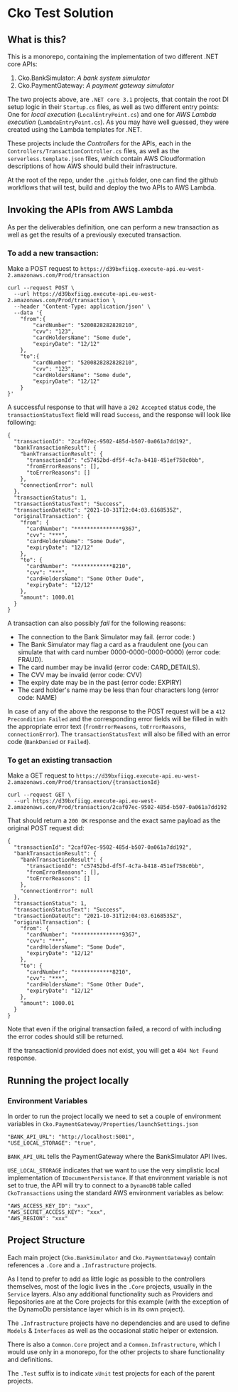 # Cko Test Solution

## What is this?
This is a monorepo, containing the implementation of two different .NET core APIs:
1. Cko.BankSimulator: *A bank system simulator*
2. Cko.PaymentGateway: *A payment gateway simulator*

The two projects above, are `.NET core 3.1` projects, that contain the root DI setup logic in their `Startup.cs` files, as well as two different entry points: One for *local execution* (``LocalEntryPoint.cs``) and one for *AWS Lambda execution* (``LambdaEntryPoint.cs``). As you may have well guessed, they were created using the Lambda templates for .NET. 

These projects include the *Controllers* for the APIs, each in the `Controllers/TransactionController.cs` files, as well as the `serverless.template.json` files, which contain AWS Cloudformation descriptions of how AWS should build their infrastructure.

At the root of the repo, under the `.github` folder, one can find the github workflows that will test, build and deploy the two APIs to AWS Lambda.

## Invoking the APIs from AWS Lambda
As per the deliverables definition, one can perform a new transaction as well as get the results of a previously executed transaction.

### To add a new transaction:

Make a POST request to `https://d39bxfiiqg.execute-api.eu-west-2.amazonaws.com/Prod/transaction`
``` 
curl --request POST \
  --url https://d39bxfiiqg.execute-api.eu-west-2.amazonaws.com/Prod/transaction \
  --header 'Content-Type: application/json' \
  --data '{
	"from":{
		"cardNumber": "5200828282828210",
		"cvv": "123",
		"cardHoldersName": "Some dude",
		"expiryDate": "12/12"
	},
	"to":{
		"cardNumber": "5200828282828210",
		"cvv": "123",
		"cardHoldersName": "Some dude",
		"expiryDate": "12/12"
	}
}'
```

A successful response to that will have a `202 Accepted` status code, the `transactionStatusText` field will read `Success`, and the response will look like following:
```
{
  "transactionId": "2caf07ec-9502-485d-b507-0a061a7dd192",
  "bankTransactionResult": {
    "bankTransactionResult": {
      "transactionId": "c57452bd-df5f-4c7a-b418-451ef758c0bb",
      "fromErrorReasons": [],
      "toErrorReasons": []
    },
    "connectionError": null
  },
  "transactionStatus": 1,
  "transactionStatusText": "Success",
  "transactionDateUtc": "2021-10-31T12:04:03.6168535Z",
  "originalTransaction": {
    "from": {
      "cardNumber": "***************9367",
      "cvv": "***",
      "cardHoldersName": "Some Dude",
      "expiryDate": "12/12"
    },
    "to": {
      "cardNumber": "************8210",
      "cvv": "***",
      "cardHoldersName": "Some Other Dude",
      "expiryDate": "12/12"
    },
    "amount": 1000.01
  }
}
```

A transaction can also possibly *fail* for the following reasons:

* The connection to the Bank Simulator may fail. (error code: )
* The Bank Simulator may flag a card as a fraudulent one (you can simulate that with card number 0000-0000-0000-0000) (error code: FRAUD).
* The card number may be invalid (error code: CARD_DETAILS).
* The CVV may be invalid (error code: CVV)
* The expiry date may be in the past (error code: EXPIRY)
* The card holder's name may be less than four characters long (error code: NAME)

In case of any of the above the response to the POST request will be a `412 Precondition Failed` and the corresponding error fields will be filled in with the appropriate error text (`fromErrorReasons`, `toErrorReasons`, `connectionError`). The `transactionStatusText` will also be filled with an error code (`BankDenied` or `Failed`).

### To get an existing transaction
Make a GET request to `https://d39bxfiiqg.execute-api.eu-west-2.amazonaws.com/Prod/transaction/{transactionId}`

```
curl --request GET \
  --url https://d39bxfiiqg.execute-api.eu-west-2.amazonaws.com/Prod/transaction/2caf07ec-9502-485d-b507-0a061a7dd192
```


That should return a `200 OK` response and the exact same payload as the original POST request did:
```
{
  "transactionId": "2caf07ec-9502-485d-b507-0a061a7dd192",
  "bankTransactionResult": {
    "bankTransactionResult": {
      "transactionId": "c57452bd-df5f-4c7a-b418-451ef758c0bb",
      "fromErrorReasons": [],
      "toErrorReasons": []
    },
    "connectionError": null
  },
  "transactionStatus": 1,
  "transactionStatusText": "Success",
  "transactionDateUtc": "2021-10-31T12:04:03.6168535Z",
  "originalTransaction": {
    "from": {
      "cardNumber": "***************9367",
      "cvv": "***",
      "cardHoldersName": "Some Dude",
      "expiryDate": "12/12"
    },
    "to": {
      "cardNumber": "************8210",
      "cvv": "***",
      "cardHoldersName": "Some Other Dude",
      "expiryDate": "12/12"
    },
    "amount": 1000.01
  }
}
```

Note that even if the original transaction failed, a record of with including the error codes should still be returned.

If the transactionId provided does not exist, you will get a `404 Not Found` response.

## Running the project locally
### Environment Variables
In order to run the project locally we need to set a couple of environment variables in `Cko.PaymentGateway/Properties/launchSettings.json`

```
"BANK_API_URL": "http://localhost:5001",
"USE_LOCAL_STORAGE": "true",
```

`BANK_API_URL` tells the PaymentGateway where the BankSimulator API lives.

`USE_LOCAL_STORAGE` indicates that we want to use the very simplistic local implementation of `IDocumentPersistance`. If that environment variable is not set to true, the API will try to connect to a `DynamoDB` table called `CkoTransactions` using the standard AWS environment variables as below:
```
"AWS_ACCESS_KEY_ID": "xxx",
"AWS_SECRET_ACCESS_KEY": "xxx",
"AWS_REGION": "xxx"
``` 



## Project Structure ##
Each main project (`Cko.BankSimulator` and `Cko.PaymentGateway`) contain references a `.Core` and a `.Infrastructure` projects.

As I tend to prefer to add as little logic as possible to the controllers themselves, most of the logic lives in the `.Core` projects, usually in the `Service` layers. Also any additional functionality such as Providers and Repositories are at the Core projects for this example (with the exception of the DynamoDb persistance layer which is in its own project).

The `.Infrastructure` projects have no dependencies and are used to define `Models` & `Interfaces` as well as the occasional static helper or extension.

There is also a `Common.Core` project and a `Common.Infrastructure`, which I would use only in a monorepo, for the other projects to share functionality and definitions.

The `.Test` suffix is to indicate `xUnit` test projects for each of the parent projects. 








